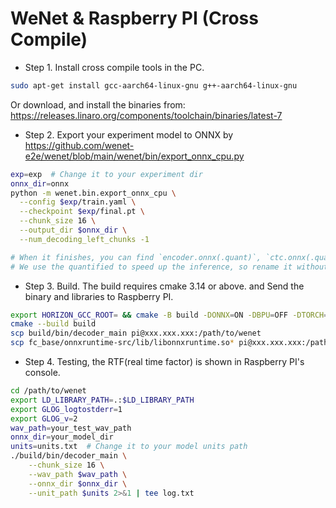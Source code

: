 # WeNet & Raspberry PI (Cross Compile)

* Step 1. Install cross compile tools in the PC.

``` sh
sudo apt-get install gcc-aarch64-linux-gnu g++-aarch64-linux-gnu
```

Or download, and install the binaries from: https://releases.linaro.org/components/toolchain/binaries/latest-7


* Step 2. Export your experiment model to ONNX by https://github.com/wenet-e2e/wenet/blob/main/wenet/bin/export_onnx_cpu.py

``` sh
exp=exp  # Change it to your experiment dir
onnx_dir=onnx
python -m wenet.bin.export_onnx_cpu \
  --config $exp/train.yaml \
  --checkpoint $exp/final.pt \
  --chunk_size 16 \
  --output_dir $onnx_dir \
  --num_decoding_left_chunks -1

# When it finishes, you can find `encoder.onnx(.quant)`, `ctc.onnx(.quant)`, and `decoder.onnx(.quant)` in the $onnx_dir respectively.
# We use the quantified to speed up the inference, so rename it without the suffix `.quant`
```

* Step 3. Build. The build requires cmake 3.14 or above. and Send the binary and libraries to Raspberry PI.

``` sh
export HORIZON_GCC_ROOT= && cmake -B build -DONNX=ON -DBPU=OFF -DTORCH=OFF -DWEBSOCKET=OFF -DGRPC=OFF -DCMAKE_TOOLCHAIN_FILE=toolchains/aarch64-linux-gnu.toolchain.cmake
cmake --build build
scp build/bin/decoder_main pi@xxx.xxx.xxx:/path/to/wenet
scp fc_base/onnxruntime-src/lib/libonnxruntime.so* pi@xxx.xxx.xxx:/path/to/wenet
```

* Step 4. Testing, the RTF(real time factor) is shown in Raspberry PI's console.

``` sh
cd /path/to/wenet
export LD_LIBRARY_PATH=.:$LD_LIBRARY_PATH
export GLOG_logtostderr=1
export GLOG_v=2
wav_path=your_test_wav_path
onnx_dir=your_model_dir
units=units.txt  # Change it to your model units path
./build/bin/decoder_main \
    --chunk_size 16 \
    --wav_path $wav_path \
    --onnx_dir $onnx_dir \
    --unit_path $units 2>&1 | tee log.txt
```
